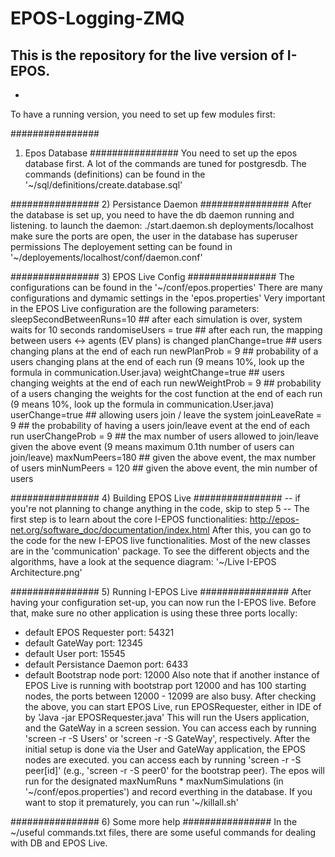 # EPOS-Logging-ZMQ
## This is the repository for the live version of I-EPOS.
-
To have a running version, you need to set up few modules first:

################
1) Epos Database
################
You need to set up the epos database first. A lot of the commands are tuned for postgresdb.
The commands (definitions) can be found in the '~/sql/definitions/create.database.sql'

################
2) Persistance Daemon
################
After the database is set up, you need to have the db daemon running and listening.
to launch the daemon:
./start.daemon.sh deployments/localhost
make sure the ports are open, the user in the database has superuser permissions
The deployement setting can be found in '~/deployements/localhost/conf/daemon.conf'

################
3) EPOS Live Config
################
The configurations can be found in the '~/conf/epos.properties'
There are many configurations and dymamic settings in the 'epos.properties'
Very important in the EPOS Live configuration are the following parameters:
sleepSecondBetweenRuns=10 ## after each simulation is over, system waits for 10 seconds
randomiseUsers = true ## after each run, the mapping between users <-> agents (EV plans) is changed
planChange=true ## users changing plans at the end of each run
newPlanProb = 9 ## probability of a users changing plans at the end of each run (9 means 10%, look up the formula in communication.User.java)
weightChange=true ## users changing weights at the end of each run
newWeightProb = 9 ## probability of a users changing the weights for the cost function at the end of each run (9 means 10%, look up the formula in communication.User.java)
userChange=true ## allowing users join / leave the system
joinLeaveRate = 9 ## the probability of having a users join/leave event at the end of each run
userChangeProb = 9 ## the max number of users allowed to join/leave given the above event (9 means maximum 0.1th number of users can join/leave)
maxNumPeers=180 ## given the above event, the max number of users
minNumPeers = 120 ## given the above event, the min number of users

################
4) Building EPOS Live
################
-- if you're not planning to change anything in the code, skip to step 5 --
The first step is to learn about the core I-EPOS functionalities:
http://epos-net.org/software_doc/documentation/index.html
After this, you can go to the code for the new I-EPOS live functionalities. Most of the new classes are in the 'communication' package. To see the different objects and the algorithms, have a look at the sequence diagram: '~/Live I-EPOS Architecture.png'

################
5) Running I-EPOS Live
################
After having your configuration set-up, you can now run the I-EPOS live.
Before that, make sure no other application is using these three ports locally: 
- default EPOS Requester port: 54321
- default GateWay port: 12345
- default User port: 15545
- default Persistance Daemon port: 6433
- default Bootstrap node port: 12000
Also note that if another instance of EPOS Live is running with bootstrap port 12000 and has 100 starting nodes, the ports between 12000 - 12099 are also busy.
After checking the above, you can start EPOS Live, run EPOSRequester, either in IDE of by 'Java -jar EPOSRequester.java'
This will run the Users application, and the GateWay in a screen session. You can access each by running 'screen -r -S Users' or 'screen -r -S GateWay', respectively.
After the initial setup is done via the User and GateWay application, the EPOS nodes are executed. you can access each by running 'screen -r -S peer[id]' (e.g., 'screen -r -S peer0' for the bootstrap peer).
The epos will run for the designated maxNumRuns * maxNumSimulations (in '~/conf/epos.properties') and record everthing in the database. 
If you want to stop it prematurely, you can run '~/killall.sh'

################
6) Some more help
################
In the ~/useful commands.txt files, there are some useful commands for dealing with DB and EPOS Live.